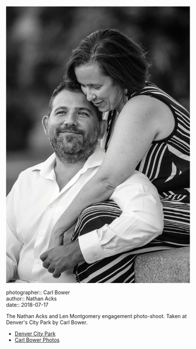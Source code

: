 ![Nathan and Len sitting at the base of a monument in City Park](assets/2018-07-17-set-3-denver-city-park-06.webp)

photographer:: Carl Bower  
author:: Nathan Acks  
date:: 2018-07-17

The Nathan Acks and Len Montgomery engagement photo-shoot. Taken at Denver's City Park by Carl Bower.

* [Denver City Park](https://www.denver.org/listing/city-park/6822/)
* [Carl Bower Photos](https://carlbowerphotos.com)
